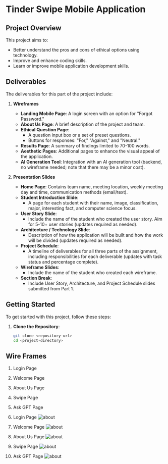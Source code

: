# Tinder Swipe Mobile Application

## Project Overview

This project aims to:

- Better understand the pros and cons of ethical options using technology.
- Improve and enhance coding skills.
- Learn or improve mobile application development skills.

## Deliverables

The deliverables for this part of the project include:

1. **Wireframes**
   - **Landing Mobile Page**: A login screen with an option for "Forgot Password."
   - **About Us Page**: A brief description of the project and team.
   - **Ethical Question Page**: 
     - A question input box or a set of preset questions.
     - Buttons for responses: "For," "Against," and "Neutral."
   - **Results Page**: A summary of findings limited to 70-100 words.
   - **Aesthetic Pages**: Additional pages to enhance the visual appeal of the application.
   - **AI Generation Tool**: Integration with an AI generation tool (backend, no wireframe needed; note that there may be a minor cost).

2. **Presentation Slides**
   - **Home Page**: Contains team name, meeting location, weekly meeting day and time, communication methods (email/text).
   - **Student Introduction Slide**: 
     - A page for each student with their name, image, classification, major, interesting fact, and computer science focus.
   - **User Story Slide**: 
     - Include the name of the student who created the user story. Aim for 5-10+ user stories (updates required as needed).
   - **Architecture / Technology Slide**: 
     - Description of how the application will be built and how the work will be divided (updates required as needed).
   - **Project Schedule**: 
     - A timeline of deliverables for all three parts of the assignment, including responsibilities for each deliverable (updates with task status and percentage complete).
   - **Wireframe Slides**: 
     - Include the name of the student who created each wireframe.
   - **Section Break**: 
     - Include User Story, Architecture, and Project Schedule slides submitted from Part 1.

## Getting Started

To get started with this project, follow these steps:

1. **Clone the Repository**: 
   ```bash
   git clone <repository-url>
   cd <project-directory>

## Wire Frames

1. Login Page
2. Welcome Page
3. About Us Page
4. Swipe Page
5. Ask GPT Page

1. Login Page
![about](/images/login.PNG)
2. Welcome Page
![about](/images/landing.PNG)
3. About Us Page
![about](/images/about.PNG)
4. Swipe Page
![about](/images/swipe.PNG)
5. Ask GPT Page
![about](/images/gpt.PNG)
